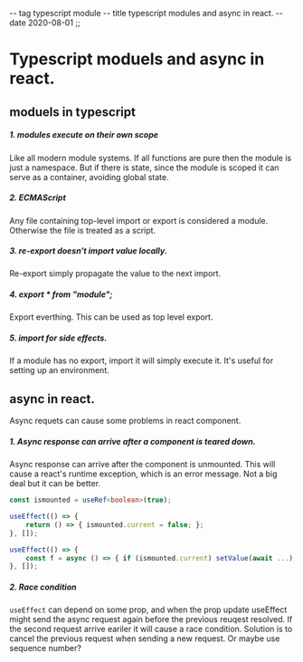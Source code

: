 -- tag typescript module
-- title typescript modules and async in react.
-- date 2020-08-01
;;
# Typescript moduels and async in react.

## moduels in typescript

##### 1. modules execute on their own scope
Like all modern module systems. If all functions are pure then the module is just a namespace. But if there is state, since the module is scoped it can serve as a container, avoiding global state.

##### 2. ECMAScript
Any file containing top-level import or export is considered a module. Otherwise the file is treated as a script.

##### 3. re-export doesn't import value locally.
Re-export simply propagate the value to the next import.

##### 4. export * from "module";
Export everthing. This can be used as top level export.

##### 5. import for side effects.
If a module has no export, import it will simply execute it. It's useful for setting up an environment.

## async in react.
Async requets can cause some problems in react component.

##### 1. Async response can arrive after a component is teared down.
Async response can arrive after the component is unmounted. This will cause a react's runtime exception, which is an error message. Not a big deal but it can be better.
```typescript
const ismounted = useRef<boolean>(true);

useEffect(() => {
    return () => { ismounted.current = false; };
}, []);

useEffect(() => {
    const f = async () => { if (ismounted.current) setValue(await ...); }
}, []);
```

##### 2. Race condition
`useEffect` can depend on some prop, and when the prop update useEffect might send the async request again before the previous reuqest resolved. If the second request arrive eariler it will cause a race condition. Solution is to cancel the previous request when sending a new request. Or maybe use sequence number?
